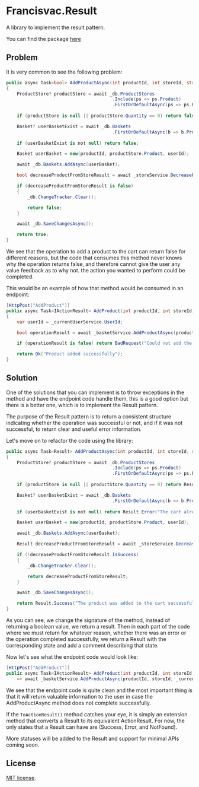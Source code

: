 # Francisvac.Result

A library to implement the result pattern.

You can find the package [here](https://www.nuget.org/packages/Francisvac.Result)

## Problem

It is very common to see the following problem:

```cs
public async Task<bool> AddProductAsync(int productId, int storeId, string userId)
{
    ProductStore? productStore = await _db.ProductStores
                                        .Include(ps => ps.Product)
                                        .FirstOrDefaultAsync(ps => ps.ProductId == productId && ps.StoreId == storeId);
   
    if (productStore is null || productStore.Quantity == 0) return false;

    Basket? userBasketExist = await _db.Baskets
                                        .FirstOrDefaultAsync(b => b.ProductId == productId && b.ApplicationUserId == userId);
    
    if (userBasketExist is not null) return false;

    Basket userBasket = new(productId, productStore.Product, userId);

    await _db.Baskets.AddAsync(userBasket);

    bool decreaseProductFromStoreResult = await _storeService.DecreaseProductAsync(productId, storeId);

    if (decreaseProductFromStoreResult is false)
    {
        _db.ChangeTracker.Clear();

        return false;
    }

    await _db.SaveChangesAsync();

    return true;
}
```

We see that the operation to add a product to the cart can return false for different reasons, but the code that consumes this method never knows why the operation returns false, and therefore cannot give the user any value feedback as to why not. the action you wanted to perform could be completed.

This would be an example of how that method would be consumed in an endpoint:

```cs
[HttpPost("AddProduct")]
public async Task<IActionResult> AddProduct(int productId, int storeId)
{
    var userId = _currentUserService.UserId;

    bool operationResult = await _basketService.AddProductAsync(productId, storeId, userId!);

    if (operationResult is false) return BadRequest("Could not add the product to the basket");

    return Ok("Product added successfully");
}
```

## Solution

One of the solutions that you can implement is to throw exceptions in the method and have the endpoint code handle them, this is a good option but there is a better one, which is to implement the Result pattern.

The purpose of the Result pattern is to return a consistent structure indicating whether the operation was successful or not, and if it was not successful, to return clear and useful error information.

Let's move on to refactor the code using the library:

```cs
public async Task<Result> AddProductAsync(int productId, int storeId, string userId)
{
    ProductStore? productStore = await _db.ProductStores
                                        .Include(ps => ps.Product)
                                        .FirstOrDefaultAsync(ps => ps.ProductId == productId && ps.StoreId == storeId);
   
    if (productStore is null || productStore.Quantity == 0) return Result.Error("No products in stock.");

    Basket? userBasketExist = await _db.Baskets
                                        .FirstOrDefaultAsync(b => b.ProductId == productId && b.ApplicationUserId == userId);
    
    if (userBasketExist is not null) return Result.Error("The cart already contains the product.");

    Basket userBasket = new(productId, productStore.Product, userId);

    await _db.Baskets.AddAsync(userBasket);

    Result decreaseProductFromStoreResult = await _storeService.DecreaseProductAsync(productId, storeId);

    if (!decreaseProductFromStoreResult.IsSuccess)
    {
        _db.ChangeTracker.Clear();

        return decreaseProductFromStoreResult;
    }

    await _db.SaveChangesAsync();

    return Result.Success("The product was added to the cart successfully.");
}
```
As you can see, we change the signature of the method, instead of returning a boolean value, we return a result. Then in each part of the code where we must return for whatever reason, whether there was an error or the operation completed successfully, we return a Result with the corresponding state and add a comment describing that state.

Now let's see what the endpoint code would look like:

```cs
[HttpPost("AddProduct")]
public async Task<IActionResult> AddProduct(int productId, int storeId)
    => await _basketService.AddProductAsync(productId, storeId, _currentUserService.UserId!).ToActionResult();
```

We see that the endpoint code is quite clean and the most important thing is that it will return valuable information to the user in case the AddProductAsync method does not complete successfully.

If the `ToActionResult()` method catches your eye, it is simply an extension method that converts a Result to its equivalent ActionResult. For now, the only states that a Result can have are (Success, Error, and NotFound).

More statuses will be added to the Result and support for minimal APIs coming soon.

## License

[MIT license]("https://github.com/Antsy15400/ResultPattern/blob/master/LICENSE").